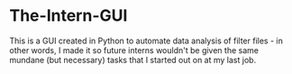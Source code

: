 The-Intern-GUI
==============

This is a GUI created in Python to automate data analysis of filter files - in other words, I made it so future interns wouldn't be given the same mundane (but necessary) tasks that I started out on at my last job.